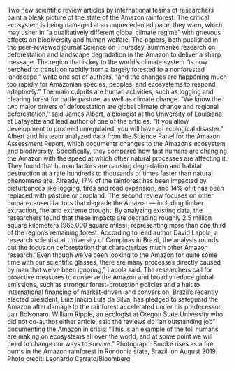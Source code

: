Two new scientific review articles by international teams of researchers paint a bleak picture of the state of the Amazon rainforest: The critical ecosystem is being damaged at an unprecedented pace, they warn, which may usher in “a qualitatively different global climate regime” with grievous effects on biodiversity and human welfare.
The papers, both published in the peer-reviewed journal Science on Thursday, summarize research on deforestation and landscape degradation in the Amazon to deliver a sharp message. The region that is key to the world’s climate system “is now perched to transition rapidly from a largely forested to a nonforested landscape,” write one set of authors, “and the changes are happening much too rapidly for Amazonian species, peoples, and ecosystems to respond adaptively.”
The main culprits are human activities, such as logging and clearing forest for cattle pasture, as well as climate change.
“We know the two major drivers of deforestation are global climate change and regional deforestation,” said James Albert, a biologist at the University of Louisiana at Lafayette and lead author of one of the articles. “If you allow development to proceed unregulated, you will have an ecological disaster.”
Albert and his team analyzed data from the Science Panel for the Amazon Assessment Report, which documents changes to the Amazon’s ecosystem and biodiversity. Specifically, they compared how fast humans are changing the Amazon with the speed at which other natural processes are affecting it. They found that human factors are causing degradation and habitat destruction at a rate hundreds to thousands of times faster than natural phenomena are.
Already, 17% of the rainforest has been impacted by disturbances like logging, fires and road expansion, and 14% of it has been replaced with pasture or cropland.
The second review focuses on other human-caused factors that degrade the Amazon — including timber extraction, fire and extreme drought. By analyzing existing data, the researchers found that these impacts are degrading roughly 2.5 million square kilometers (965,000 square miles), representing more than one third of the region’s remaining forest.
According to lead author David Lapola, a research scientist at University of Campinas in Brazil, the analysis rounds out the focus on deforestation that characterizes much other Amazon research.”Even though we’ve been looking to the Amazon for quite some time with our scientific glasses, there are many processes directly caused by man that we’ve been ignoring,” Lapola said.
The researchers call for proactive measures to conserve the Amazon and broadly reduce global emissions, such as stronger forest-protection policies and a halt to international financing of market-driven land conversion. Brazil’s recently elected president, Luiz Inácio Lula da Silva, has pledged to safeguard the Amazon after damage to the rainforest accelerated under his predecessor, Jair Bolsonaro.
William Ripple, an ecologist at Oregon State University who did not co-author either article, said the reviews do “an outstanding job” documenting the Amazon in crisis: “This is an example of the toll humans are making on ecosystems all over the world, and at some point we will need to change our ways to survive.”
Photograph: Smoke rises as a fire burns in the Amazon rainforest in Rondonia state, Brazil, on August 2019. Photo credit: Leonardo Carrato/Bloomberg